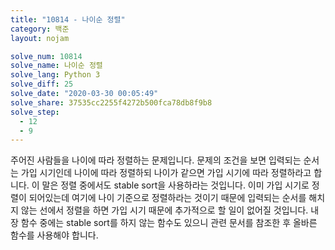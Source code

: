 ```yaml
---
title: "10814 - 나이순 정렬"
category: 백준
layout: nojam

solve_num: 10814
solve_name: 나이순 정렬
solve_lang: Python 3
solve_diff: 25
solve_date: "2020-03-30 00:05:49"
solve_share: 37535cc2255f4272b500fca78db8f9b8
solve_step:
  - 12
  - 9
---
```


주어진 사람들을 나이에 따라 정렬하는 문제입니다. 문제의 조건을 보면 입력되는 순서는 가입 시기인데 나이에 따라 정렬하되 나이가 같으면 가입 시기에 따라 정렬하라고 합니다. 이 말은 정렬 중에서도 stable sort을 사용하라는 것입니다. 이미 가입 시기로 정렬이 되어있는데 여기에 나이 기준으로 정렬하라는 것이기 때문에 입력되는 순서를 해치지 않는 선에서 정렬을 하면 가입 시기 때문에 추가적으로 할 일이 없어질 것입니다. 내장 함수 중에는 stable sort를 하지 않는 함수도 있으니 관련 문서를 참조한 후 올바른 함수를 사용해야 합니다.
